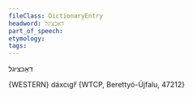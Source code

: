 ```yaml
---
fileClass: DictionaryEntry
headword: דאַכציגל
part_of_speech: 
etymology: 
tags: 
---
```

דאַכציגל

{WESTERN}
dáxcɩglʲ {WTCP, Berettyó-Újfalu, 47212}
